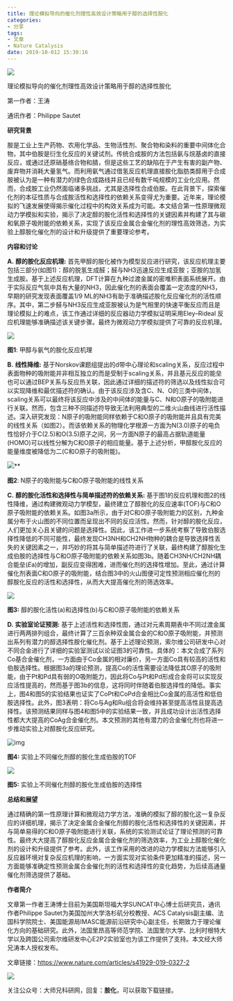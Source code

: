```yaml
---
title: 理论模拟导向的催化剂理性高效设计策略用于醇的选择性胺化
categories: 
- 分享
tags: 
- 文章
- Nature Catalysis
date: 2019-10-012 15:30:16
---
```




![](share02/s021.png)

理论模拟导向的催化剂理性高效设计策略用于醇的选择性胺化

第一作者：王涛

通讯作者：Philippe Sautet

 

**研究背景**

胺是工业上生产药物、农用化学品、生物活性剂、聚合物和染料的重要中间体化合物，其中伯胺是衍生化反应的关键试剂。传统合成胺的方法包括氨与烷基卤的直接反应，或通过还原硝基络合物和腈，但是这些工艺的缺陷在于产生有害的副产物、废弃物并消耗大量氢气。而利用氨气通过借氢反应机理直接胺化脂肪类醇用于合成胺被认为是一种有潜力的绿色合成路线并且已经有数千吨规模的工业化应用。然而，合成胺工业仍然面临诸多挑战，尤其是选择性合成伯胺。在此背景下，探索催化剂的本征性质与合成胺活性和选择性的依赖关系变得尤为重要。近年来，理论模拟的飞速发展使得揭示催化过程中的构效关系成为可能。本文结合第一性原理微观动力学模拟和实验，揭示了决定醇的胺化活性和选择性的关键因素并构建了其与碳和氧原子吸附能的依赖关系，实现了该反应金属合金催化剂的理性高效筛选，为实验上醇胺化催化剂的设计和升级提供了重要理论参考。

**内容和讨论**

**A.** **醇的胺化反应机理:** 首先甲醇的胺化被作为模型反应进行研究，该反应机理主要包括三部分(如图1)：醇的脱氢生成醛；醛与NH3迅速反应生成亚胺；亚胺的加氢生成胺。基于上述反应机理，DFT计算在九种过渡金属的密堆积表面系统展开。由于实际反应气氛中具有大量的NH3，因此催化剂的表面会覆盖一定浓度的NH3，早期的研究发现表面覆盖1/9 ML的NH3有助于准确描述胺化反应催化剂的活性顺序。其中，第二步醛与NH3反应生成亚胺被认为是气相里的快速平衡反应而且是理论模拟上的难点，该工作通过详细的反应器动力学模拟证明采用Eley–Rideal 反应机理能够准确描述该关键步骤。最终为微观动力学模拟提供了可靠的反应机理。

![](share02/s022.png)

**图1**: 甲醇与氨气的胺化反应机理

**B.** **线性降维:** 基于Norskov课题组提出的d带中心理论和scaling关系，反应过程中表面物种的吸附能并非相互独立的而是受制于scaling关系，并且基元反应的能垒也可以通过BEP关系与反应热关联，因此通过详细的描述符的筛选以及线性拟合可以实现降维和最优描述符的确认。由于该反应涉及含C、N、O的三类中间体，scaling关系可以最终将该反应中涉及的中间体的能量与C、N和O原子的吸附能进行关联。然而，包含三种不同描述符导致无法利用典型的二维火山曲线进行活性描述。深入研究发现：N原子的吸附能同样依赖于C和O原子的吸附能并且具有完美的线性关系（如图2）。而该依赖关系的物理化学根源一方面为N(3.0)原子的电负性恰好介于C(2.5)和O(3.5)原子之间，另一方面N原子的最高占据轨道能量(HOMO)可以线性分解为C和O原子的相应能量。基于上述分析，甲醇胺化反应的能量维度被降低为二(C和O原子的吸附能)。

![](share02/s023.png)**

**图2**: N原子的吸附能与C和O原子吸附能的线性关系

**C.** **醇的胺化活性和选择性与简单描述符的依赖关系:** 基于图1的反应机理和图2的线性降维，通过构建微观动力学模型，最终建立了醇胺化的反应速率(TOF)与C和O原子吸附能的依赖关系。如图3a所示，由于对C和O原子吸附能力的区别，九种金属分布于火山图的不同位置而呈现出不同的反应活性。然而，针对醇的胺化反应，人们更加关心且关键的问题是选择性。因此，该工作进一步系统考察了导致伯胺选择性降低的不同可能性，最终发现CH3NH和CH2NH物种的耦合是导致选择性丢失的关键因素之一，并巧妙的将其与简单描述符进行了关联，最终构建了醇胺化生成伯胺的选择性与C和O原子吸附能的依赖关系如图3b。随着CH3NH/CH2NH耦合能垒(*E*a)的增加，副反应变得困难，进而催化剂的选择性增加。至此，通过计算催化剂表面C和O原子的吸附能，结合图3中的火山图便可定性预测相应催化剂的醇胺化反应的活性和选择性，从而大大提高催化剂的筛选效率。

![](share02/s024.png)

**图3:** 醇的胺化活性(a)和选择性(b)与C和O原子吸附能的依赖关系

**D.** **实验室论证预测:** 基于上述活性和选择性图，通过对元素周期表中不同过渡金属进行两两排列组合，最终计算了三百余种双金属合金的C和O原子吸附能，并预测出系列有潜力的醇选择性胺化催化剂。基于上述理论预测，索尔维公司研发中心对不同合金进行了详细的实验室测试以论证图3的可靠性。具体的：本文合成了系列Co基合金催化剂，一方面由于Co金属的相对廉价，另一方面Co具有较高的活性和伯胺选择性。根据图3a的理论预测，提高Co的活性需要设法降低其O原子的吸附能，由于Pt和Pd具有弱的O吸附能力，因此将Co与Pt和Pd形成合金将可以实现反应活性提高的，然而基于图3b的信息，这将同时伴随着伯胺选择性的降低。事实上，图4和图5的实验结果也证实了CoPt和CoPd合金相比Co金属的高活性和低伯胺选择性。此外，图3表明：将Co与Ag和Ru组合将会维持甚至提高活性且提高选择性。该预测结果同样与图4和图5中的实验结果一致，并且成功设计出活性选择性都大大提高的CoAg合金催化剂。本文预测的其他有潜力的合金催化剂也将进一步推动实验上对醇胺化反应研究。

![img](share02/s025.png)

**图4:** 实验上不同催化剂醇的胺化生成伯胺的TOF

![](share02/s026.png)

**图5:** 实验上不同催化剂醇的胺化生成伯胺的选择性

 

**总结和展望**

通过精确的第一性原理计算和微观动力学方法，准确的模拟了醇的胺化这一复杂反应的详细机理，揭示了决定金属合金催化剂醇的胺化活性和选择性的关键因素，并与简单易得的C和O原子吸附能进行关联，系统的实验测试论证了理论预测的可靠性。最终大大提高了醇胺化反应金属合金催化剂的筛选效率，为工业上醇胺化催化剂的设计和升级提供了参考。此外，该工作采用的改进的动力学模拟方法能够引入反应器环境对复杂反应机理的影响，一方面实现对实验条件更加精准的描述，另一方面能够准确定性预测金属合金催化剂的活性和选择性的变化趋势，为后续高通量催化剂筛选提供了基础。



**作者简介**

文章第一作者王涛博士目前为美国斯坦福大学SUNCAT中心博士后研究员，通讯作者Philippe Sautet为美国加州大学洛杉矶分校教授、ACS Catalysis副主编、法国科学院院士、美国能源局IMASC能源前沿研究中心副主任，长期致力于理论催化方向的基础研究。此外，法国里昂高等师范学院、法国里尔大学、比利时根特大学以及跨国公司索尔维研发中心E2P2实验室也为该工作提供了支持。本文经大师兄涛本人授权发布。

文章链接：<https://www.nature.com/articles/s41929-019-0327-2>

 ![](share02/s027.jpg)

关注公众号：大师兄科研网，回复：**胺化**，可以获取下载链接。

